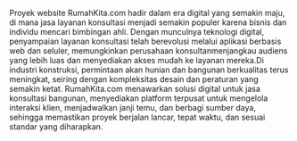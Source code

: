   Proyek website RumahKita.com hadir dalam era digital yang semakin maju, di mana jasa layanan konsultasi menjadi semakin populer karena bisnis dan individu mencari bimbingan ahli. 
Dengan munculnya teknologi digital, penyampaian layanan konsultasi telah berevolusi melalui aplikasi berbasis web dan seluler, memungkinkan perusahaan konsultanmenjangkau audiens 
yang lebih luas dan menyediakan akses mudah ke layanan mereka.Di industri konstruksi, permintaan akan hunian dan bangunan berkualitas terus meningkat, seiring dengan kompleksitas 
desain dan peraturan yang semakin ketat. RumahKita.com menawarkan solusi digital untuk jasa konsultasi bangunan, menyediakan platform terpusat untuk mengelola interaksi klien,
menjadwalkan janji temu, dan berbagi sumber daya, sehingga memastikan proyek berjalan lancar, tepat waktu, dan sesuai standar yang diharapkan.
